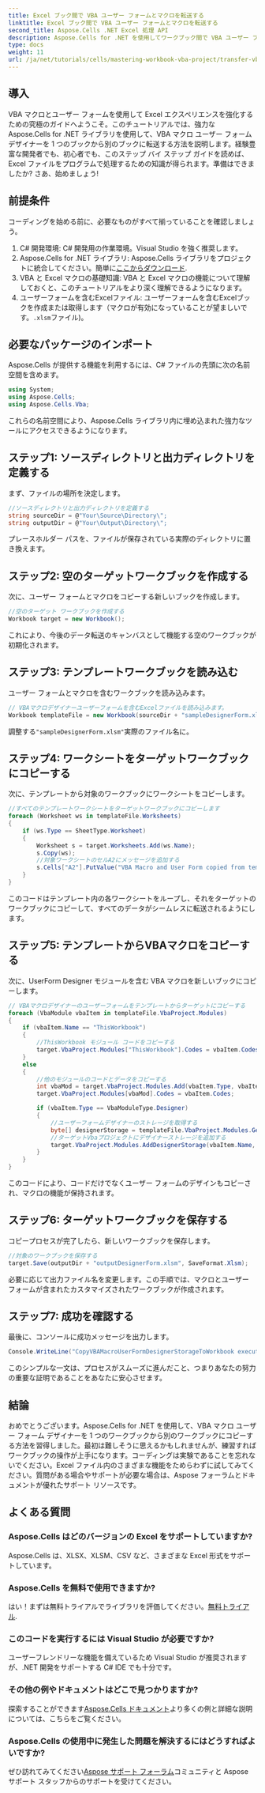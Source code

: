 ```yaml
---
title: Excel ブック間で VBA ユーザー フォームとマクロを転送する
linktitle: Excel ブック間で VBA ユーザー フォームとマクロを転送する
second_title: Aspose.Cells .NET Excel 処理 API
description: Aspose.Cells for .NET を使用してワークブック間で VBA ユーザー フォームとマクロを転送する包括的なガイドで、Excel 自動化のパワーを解き放ちましょう。初心者と経験豊富な開発者の両方に最適です。
type: docs
weight: 11
url: /ja/net/tutorials/cells/mastering-workbook-vba-project/transfer-vba-user-form-and-macro/
---
```

## 導入

VBA マクロとユーザー フォームを使用して Excel エクスペリエンスを強化するための究極のガイドへようこそ。このチュートリアルでは、強力な Aspose.Cells for .NET ライブラリを使用して、VBA マクロ ユーザー フォーム デザイナーを 1 つのブックから別のブックに転送する方法を説明します。経験豊富な開発者でも、初心者でも、このステップ バイ ステップ ガイドを読めば、Excel ファイルをプログラムで処理するための知識が得られます。準備はできましたか? さあ、始めましょう!

## 前提条件
コーディングを始める前に、必要なものがすべて揃っていることを確認しましょう。

1. C# 開発環境: C# 開発用の作業環境。Visual Studio を強く推奨します。
2.  Aspose.Cells for .NET ライブラリ: Aspose.Cells ライブラリをプロジェクトに統合してください。簡単に[ここからダウンロード](https://releases.aspose.com/cells/net/).
3. VBA と Excel マクロの基礎知識: VBA と Excel マクロの機能について理解しておくと、このチュートリアルをより深く理解できるようになります。
4. ユーザーフォームを含むExcelファイル: ユーザーフォームを含むExcelブックを作成または取得します（マクロが有効になっていることが望ましいです。`.xlsm`ファイル)。

## 必要なパッケージのインポート
Aspose.Cells が提供する機能を利用するには、C# ファイルの先頭に次の名前空間を含めます。

```csharp
using System;
using Aspose.Cells;
using Aspose.Cells.Vba;
```

これらの名前空間により、Aspose.Cells ライブラリ内に埋め込まれた強力なツールにアクセスできるようになります。

## ステップ1: ソースディレクトリと出力ディレクトリを定義する
まず、ファイルの場所を決定します。

```csharp
//ソースディレクトリと出力ディレクトリを定義する
string sourceDir = @"Your\Source\Directory\";
string outputDir = @"Your\Output\Directory\";
```

プレースホルダー パスを、ファイルが保存されている実際のディレクトリに置き換えます。

## ステップ2: 空のターゲットワークブックを作成する
次に、ユーザー フォームとマクロをコピーする新しいブックを作成します。

```csharp
//空のターゲット ワークブックを作成する
Workbook target = new Workbook();
```

これにより、今後のデータ転送のキャンバスとして機能する空のワークブックが初期化されます。

## ステップ3: テンプレートワークブックを読み込む
ユーザー フォームとマクロを含むワークブックを読み込みます。

```csharp
// VBAマクロデザイナーユーザーフォームを含むExcelファイルを読み込みます。
Workbook templateFile = new Workbook(sourceDir + "sampleDesignerForm.xlsm");
```

調整する`"sampleDesignerForm.xlsm"`実際のファイル名に。

## ステップ4: ワークシートをターゲットワークブックにコピーする
次に、テンプレートから対象のワークブックにワークシートをコピーします。

```csharp
//すべてのテンプレートワークシートをターゲットワークブックにコピーします
foreach (Worksheet ws in templateFile.Worksheets)
{
    if (ws.Type == SheetType.Worksheet)
    {
        Worksheet s = target.Worksheets.Add(ws.Name);
        s.Copy(ws);
        //対象ワークシートのセルA2にメッセージを追加する
        s.Cells["A2"].PutValue("VBA Macro and User Form copied from template to target.");
    }
}
```

このコードはテンプレート内の各ワークシートをループし、それをターゲットのワークブックにコピーして、すべてのデータがシームレスに転送されるようにします。

## ステップ5: テンプレートからVBAマクロをコピーする
次に、UserForm Designer モジュールを含む VBA マクロを新しいブックにコピーします。

```csharp
// VBAマクロデザイナーのユーザーフォームをテンプレートからターゲットにコピーする
foreach (VbaModule vbaItem in templateFile.VbaProject.Modules)
{
    if (vbaItem.Name == "ThisWorkbook")
    {
        //ThisWorkbook モジュール コードをコピーする
        target.VbaProject.Modules["ThisWorkbook"].Codes = vbaItem.Codes;
    }
    else
    {
        //他のモジュールのコードとデータをコピーする
        int vbaMod = target.VbaProject.Modules.Add(vbaItem.Type, vbaItem.Name);
        target.VbaProject.Modules[vbaMod].Codes = vbaItem.Codes;

        if (vbaItem.Type == VbaModuleType.Designer)
        {
            //ユーザーフォームデザイナーのストレージを取得する
            byte[] designerStorage = templateFile.VbaProject.Modules.GetDesignerStorage(vbaItem.Name);
            //ターゲットVbaプロジェクトにデザイナーストレージを追加する
            target.VbaProject.Modules.AddDesignerStorage(vbaItem.Name, designerStorage);
        }
    }
}
```

このコードにより、コードだけでなくユーザー フォームのデザインもコピーされ、マクロの機能が保持されます。

## ステップ6: ターゲットワークブックを保存する
コピープロセスが完了したら、新しいワークブックを保存します。

```csharp
//対象のワークブックを保存する
target.Save(outputDir + "outputDesignerForm.xlsm", SaveFormat.Xlsm);
```

必要に応じて出力ファイル名を変更します。この手順では、マクロとユーザー フォームが含まれたカスタマイズされたワークブックが作成されます。

## ステップ7: 成功を確認する
最後に、コンソールに成功メッセージを出力します。

```csharp
Console.WriteLine("CopyVBAMacroUserFormDesignerStorageToWorkbook executed successfully.\r\n");
```

このシンプルな一文は、プロセスがスムーズに進んだこと、つまりあなたの努力の重要な証明であることをあなたに安心させます。

## 結論
おめでとうございます。Aspose.Cells for .NET を使用して、VBA マクロ ユーザー フォーム デザイナーを 1 つのワークブックから別のワークブックにコピーする方法を習得しました。最初は難しそうに思えるかもしれませんが、練習すればワークブックの操作が上手になります。コーディングは実験であることを忘れないでください。Excel ファイル内のさまざまな機能をためらわずに試してみてください。質問がある場合やサポートが必要な場合は、Aspose フォーラムとドキュメントが優れたサポート リソースです。

## よくある質問

### Aspose.Cells はどのバージョンの Excel をサポートしていますか?
Aspose.Cells は、XLSX、XLSM、CSV など、さまざまな Excel 形式をサポートしています。

### Aspose.Cells を無料で使用できますか?
はい！まずは無料トライアルでライブラリを評価してください。[無料トライアル](https://releases.aspose.com/).

### このコードを実行するには Visual Studio が必要ですか?
ユーザーフレンドリーな機能を備えているため Visual Studio が推奨されますが、.NET 開発をサポートする C# IDE でも十分です。

### その他の例やドキュメントはどこで見つかりますか?
探索することができます[Aspose.Cells ドキュメント](https://reference.aspose.com/cells/net/)より多くの例と詳細な説明については、こちらをご覧ください。

### Aspose.Cells の使用中に発生した問題を解決するにはどうすればよいですか?
ぜひ訪れてみてください[Aspose サポート フォーラム](https://forum.aspose.com/c/cells/9)コミュニティと Aspose サポート スタッフからのサポートを受けてください。